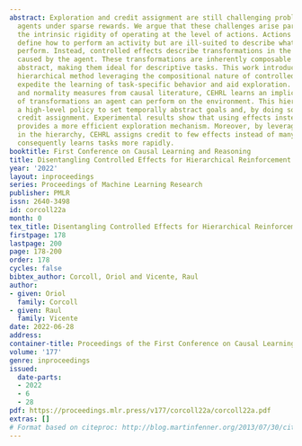 ```yaml
---
abstract: Exploration and credit assignment are still challenging problems for RL
  agents under sparse rewards. We argue that these challenges arise partly due to
  the intrinsic rigidity of operating at the level of actions. Actions can precisely
  define how to perform an activity but are ill-suited to describe what activity to
  perform. Instead, controlled effects describe transformations in the environment
  caused by the agent. These transformations are inherently composable and temporally
  abstract, making them ideal for descriptive tasks. This work introduces CEHRL, a
  hierarchical method leveraging the compositional nature of controlled effects to
  expedite the learning of task-specific behavior and aid exploration. Borrowing counterfactual
  and normality measures from causal literature, CEHRL learns an implicit hierarchy
  of transformations an agent can perform on the environment. This hierarchy allows
  a high-level policy to set temporally abstract goals and, by doing so, long-horizon
  credit assignment. Experimental results show that using effects instead of actions
  provides a more efficient exploration mechanism. Moreover, by leveraging prior knowledge
  in the hierarchy, CEHRL assigns credit to few effects instead of many actions and
  consequently learns tasks more rapidly.
booktitle: First Conference on Causal Learning and Reasoning
title: Disentangling Controlled Effects for Hierarchical Reinforcement Learning
year: '2022'
layout: inproceedings
series: Proceedings of Machine Learning Research
publisher: PMLR
issn: 2640-3498
id: corcoll22a
month: 0
tex_title: Disentangling Controlled Effects for Hierarchical Reinforcement Learning
firstpage: 178
lastpage: 200
page: 178-200
order: 178
cycles: false
bibtex_author: Corcoll, Oriol and Vicente, Raul
author:
- given: Oriol
  family: Corcoll
- given: Raul
  family: Vicente
date: 2022-06-28
address:
container-title: Proceedings of the First Conference on Causal Learning and Reasoning
volume: '177'
genre: inproceedings
issued:
  date-parts:
  - 2022
  - 6
  - 28
pdf: https://proceedings.mlr.press/v177/corcoll22a/corcoll22a.pdf
extras: []
# Format based on citeproc: http://blog.martinfenner.org/2013/07/30/citeproc-yaml-for-bibliographies/
---
```

